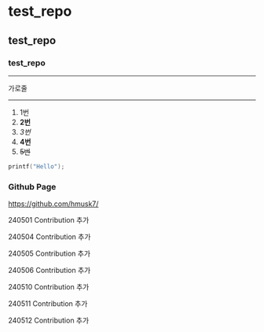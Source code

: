# test_repo

## test_repo

### test_repo
---

가로줄

***

1. 1번
3. **2번**
4. _3번_
5. __4번__
6. ~~5번~~

>
```C
printf("Hello");
```

### Github Page
<https://github.com/hmusk7/>

240501 Contribution 추가

240504 Contribution 추가

240505 Contribution 추가

240506 Contribution 추가

240510 Contribution 추가

240511 Contribution 추가

240512 Contribution 추가
